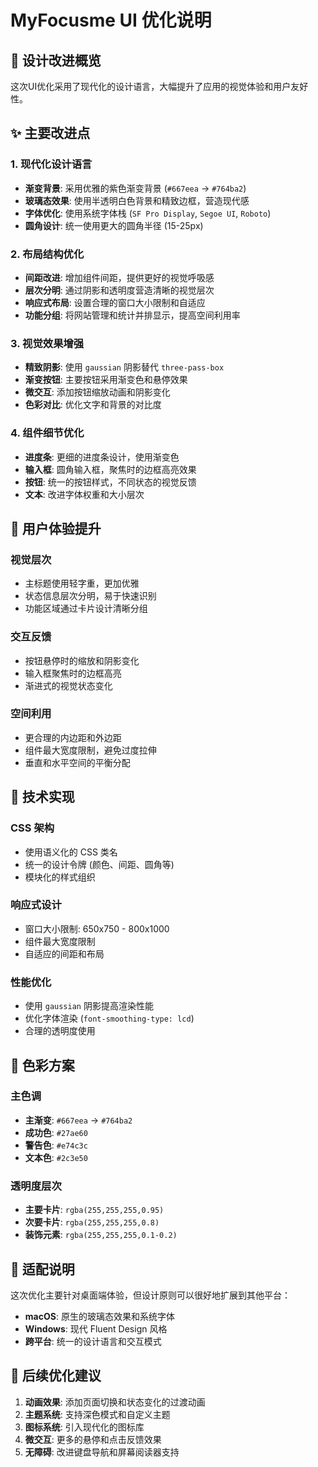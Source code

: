 # MyFocusme UI 优化说明

## 🎨 设计改进概览

这次UI优化采用了现代化的设计语言，大幅提升了应用的视觉体验和用户友好性。

## ✨ 主要改进点

### 1. 现代化设计语言
- **渐变背景**: 采用优雅的紫色渐变背景 (`#667eea` → `#764ba2`)
- **玻璃态效果**: 使用半透明白色背景和精致边框，营造现代感
- **字体优化**: 使用系统字体栈 (`SF Pro Display`, `Segoe UI`, `Roboto`)
- **圆角设计**: 统一使用更大的圆角半径 (15-25px)

### 2. 布局结构优化
- **间距改进**: 增加组件间距，提供更好的视觉呼吸感
- **层次分明**: 通过阴影和透明度营造清晰的视觉层次
- **响应式布局**: 设置合理的窗口大小限制和自适应
- **功能分组**: 将网站管理和统计并排显示，提高空间利用率

### 3. 视觉效果增强
- **精致阴影**: 使用 `gaussian` 阴影替代 `three-pass-box`
- **渐变按钮**: 主要按钮采用渐变色和悬停效果
- **微交互**: 添加按钮缩放动画和阴影变化
- **色彩对比**: 优化文字和背景的对比度

### 4. 组件细节优化
- **进度条**: 更细的进度条设计，使用渐变色
- **输入框**: 圆角输入框，聚焦时的边框高亮效果
- **按钮**: 统一的按钮样式，不同状态的视觉反馈
- **文本**: 改进字体权重和大小层次

## 🎯 用户体验提升

### 视觉层次
- 主标题使用轻字重，更加优雅
- 状态信息层次分明，易于快速识别
- 功能区域通过卡片设计清晰分组

### 交互反馈
- 按钮悬停时的缩放和阴影变化
- 输入框聚焦时的边框高亮
- 渐进式的视觉状态变化

### 空间利用
- 更合理的内边距和外边距
- 组件最大宽度限制，避免过度拉伸
- 垂直和水平空间的平衡分配

## 🔧 技术实现

### CSS 架构
- 使用语义化的 CSS 类名
- 统一的设计令牌 (颜色、间距、圆角等)
- 模块化的样式组织

### 响应式设计
- 窗口大小限制: 650x750 - 800x1000
- 组件最大宽度限制
- 自适应的间距和布局

### 性能优化
- 使用 `gaussian` 阴影提高渲染性能
- 优化字体渲染 (`font-smoothing-type: lcd`)
- 合理的透明度使用

## 🎨 色彩方案

### 主色调
- **主渐变**: `#667eea` → `#764ba2`
- **成功色**: `#27ae60`
- **警告色**: `#e74c3c`
- **文本色**: `#2c3e50`

### 透明度层次
- **主要卡片**: `rgba(255,255,255,0.95)`
- **次要卡片**: `rgba(255,255,255,0.8)`
- **装饰元素**: `rgba(255,255,255,0.1-0.2)`

## 📱 适配说明

这次优化主要针对桌面端体验，但设计原则可以很好地扩展到其他平台：

- **macOS**: 原生的玻璃态效果和系统字体
- **Windows**: 现代 Fluent Design 风格
- **跨平台**: 统一的设计语言和交互模式

## 🚀 后续优化建议

1. **动画效果**: 添加页面切换和状态变化的过渡动画
2. **主题系统**: 支持深色模式和自定义主题
3. **图标系统**: 引入现代化的图标库
4. **微交互**: 更多的悬停和点击反馈效果
5. **无障碍**: 改进键盘导航和屏幕阅读器支持 
